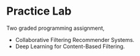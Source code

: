 # Practice Lab

Two graded programming assignment,

* Collaborative Filtering Recommender Systems.
* Deep Learning for Content-Based Filtering.
